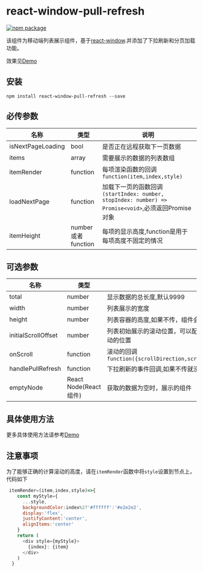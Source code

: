 # react-window-pull-refresh

[![npm package][npm-badge]][npm]

该组件为移动端列表展示组件，基于[react-window](https://github.com/bvaughn/react-window).并添加了下拉刷新和分页加载功能。

效果见[Demo](https://huangliop.github.io/react-window-pull-refresh/)

## 安装

`npm install react-window-pull-refresh --save`

## 必传参数

|名称|类型|说明|
|--|--|--|
|isNextPageLoading|bool|是否正在远程获取下一页数据|
|items|array|需要展示的数据的列表数组|
|itemRender|function|每项渲染函数的回调`function(item,index,style)`|
|loadNextPage|function|加载下一页的函数回调`(startIndex: number, stopIndex: number) => Promise<void>`,必须返回Promise对象|
|itemHeight|number 或者 function |每项的显示高度,function是用于每项高度不固定的情况|


## 可选参数

|名称|类型|说明|
|--|--|--|
|total|number|显示数据的总长度,默认9999
|width|number|列表展示的宽度
|height|number|列表容器的高度,如果不传，组件会填充父元素，建议父元素使用flex布局|
|initialScrollOffset|number|列表初始展示的滚动位置，可以配合onScroll做到返回该页面，记录上次滚动的位置|
|onScroll|function|滚动的回调`function({scrollDirection,scrollOffset,scrollUpdateWasRequested})`|
|handlePullRefresh|function|下拉刷新的事件回调,如果不传就没有下拉刷新功能`function()`|
|emptyNode|React Node(React组件)|获取的数据为空时，展示的组件|

## 具体使用方法

更多具体使用方法请参考[Demo](demo/src/index.js)

## 注意事项

为了能够正确的计算滚动的高度，请在`itemRender`函数中将`style`设置到节点上，代码如下

```js
 itemRender=(item,index,style)=>{
    const myStyle={
      ...style,
      backgroundColor:index%2?'#ffffff':'#e2e2e2',
      display:'flex',
      justifyContent:'center',
      alignItems:'center'
    }
    return (
      <div style={myStyle}>
        {index}: {item}
      </div>
    )
  }
```

[npm-badge]: https://img.shields.io/npm/v/react-window-pull-refresh.svg
[npm]: https://www.npmjs.com/package/react-window-pull-refresh

